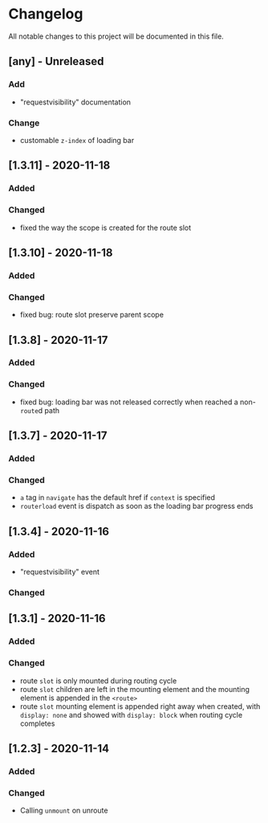 # Changelog
All notable changes to this project will be documented in this file.

## [any] - Unreleased
### Add
- "requestvisibility" documentation
### Change
- customable `z-index` of loading bar

## [1.3.11] - 2020-11-18
### Added
### Changed
- fixed the way the scope is created for the route slot

## [1.3.10] - 2020-11-18
### Added
### Changed
- fixed bug: route slot preserve parent scope

## [1.3.8] - 2020-11-17
### Added
### Changed
- fixed bug: loading bar was not released correctly when reached a non-`route`d path

## [1.3.7] - 2020-11-17
### Added
### Changed
- `a` tag in `navigate` has the default href if `context` is specified
- `routerload` event is dispatch as soon as the loading bar progress ends

## [1.3.4] - 2020-11-16
### Added
- "requestvisibility" event
### Changed

## [1.3.1] - 2020-11-16
### Added
### Changed
- route `slot` is only mounted during routing cycle
- route `slot` children are left in the mounting element and the mounting element is appended in the `<route>`
- route `slot` mounting element is appended right away when created, with `display: none` and showed with `display: block` when routing cycle completes

## [1.2.3] - 2020-11-14
### Added
### Changed
- Calling `unmount` on unroute